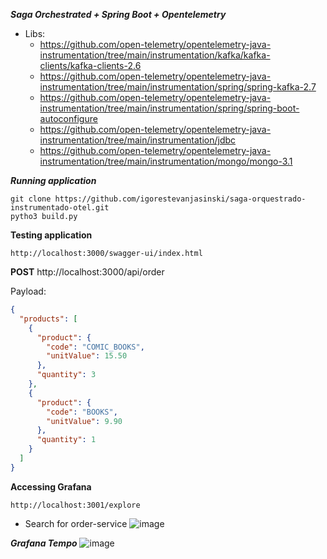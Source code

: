 ***Saga Orchestrated + Spring Boot + Opentelemetry***

- Libs:
  - https://github.com/open-telemetry/opentelemetry-java-instrumentation/tree/main/instrumentation/kafka/kafka-clients/kafka-clients-2.6
  - https://github.com/open-telemetry/opentelemetry-java-instrumentation/tree/main/instrumentation/spring/spring-kafka-2.7
  - https://github.com/open-telemetry/opentelemetry-java-instrumentation/tree/main/instrumentation/spring/spring-boot-autoconfigure
  - https://github.com/open-telemetry/opentelemetry-java-instrumentation/tree/main/instrumentation/jdbc
  - https://github.com/open-telemetry/opentelemetry-java-instrumentation/tree/main/instrumentation/mongo/mongo-3.1

***Running application***
```
git clone https://github.com/igorestevanjasinski/saga-orquestrado-instrumentado-otel.git
pytho3 build.py
```
**Testing application**
```
http://localhost:3000/swagger-ui/index.html
```

**POST** http://localhost:3000/api/order

Payload:

```json
{
  "products": [
    {
      "product": {
        "code": "COMIC_BOOKS",
        "unitValue": 15.50
      },
      "quantity": 3
    },
    {
      "product": {
        "code": "BOOKS",
        "unitValue": 9.90
      },
      "quantity": 1
    }
  ]
}
```
**Accessing Grafana**
```
http://localhost:3001/explore
```
- Search for order-service
  ![image](https://github.com/igorestevanjasinski/saga-orquestrado-instrumentado-otel/assets/108187126/01f745b4-c713-4cfc-a6c7-6fc736ddbba0)


***Grafana Tempo***
![image](https://github.com/igorestevanjasinski/saga-orquestrado-instrumentado-otel/assets/108187126/98a69717-1498-4d28-89fc-72ea65c5d211)
